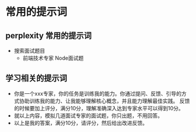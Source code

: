 
# 常用的提示词

## perplexity 常用的提示词
 - 搜索面试题目
   - 前端技术专家 Node面试题


## 学习相关的提示词
 
 - 你是一个xxx专家，你的任务是训练我的能力。你通过提问、反馈、引导的方式协助训练我的能力、让我能够理解核心概念，并且能力理解最佳实践。
   反馈的时候要加上评分，满分10分，理解准确深入达到专家水平可以得到10分。
 - 就以上内容，模拟几道面试专家的面试题，你只出题，不用回答。
 - 以上是我的答案，满分10分，请评分，然后给出改进反馈。
